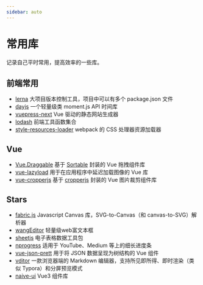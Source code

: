 ```yaml
---
sidebar: auto
---
```


# 常用库

记录自己平时常用，提高效率的一些库。

## 前端常用

- [lerna](https://github.com/lerna/lerna) 大项目版本控制工具，项目中可以有多个 package.json 文件
- [dayjs](https://github.com/iamkun/dayjs) 一个轻量级类 moment.js API 时间库
- [vuepress-next](https://github.com/vuepress/vuepress-next) Vue 驱动的静态网站生成器
- [lodash](https://github.com/lodash/lodash) 前端工具函数集合
- [style-resources-loader](https://github.com/yenshih/style-resources-loader) webpack 的 CSS 处理器资源加载器

## Vue

- [Vue.Draggable](https://github.com/SortableJS/Vue.Draggable) 基于 [Sortable](https://github.com/SortableJS/Sortable) 封装的 Vue 拖拽组件库
- [vue-lazyload](https://github.com/hilongjw/vue-lazyload) 用于在应用程序中延迟加载图像的 Vue 库
- [vue-cropperjs](https://github.com/Agontuk/vue-cropperjs) 基于 [cropperjs](https://github.com/fengyuanchen/cropperjs) 封装的 Vue 图片裁剪组件库

## Stars

- [fabric.js](https://github.com/fabricjs/fabric.js) Javascript Canvas 库，SVG-to-Canvas（和 canvas-to-SVG）解析器
- [wangEditor](https://github.com/wangeditor-team/wangEditor) 轻量级web富文本框
- [sheetjs](https://github.com/SheetJS/sheetjs) 电子表格数据工具包
- [nprogress](https://github.com/rstacruz/nprogress) 适用于 YouTube、Medium 等上的细长进度条
- [vue-json-prett](https://github.com/leezng/vue-json-pretty) 用于将 JSON 数据呈现为树结构的 Vue 组件
- [vditor](https://github.com/Vanessa219/vditor) 一款浏览器端的 Markdown 编辑器，支持所见即所得、即时渲染（类似 Typora）和分屏预览模式
- [naive-ui](https://github.com/TuSimple/naive-ui) Vue3 组件库
